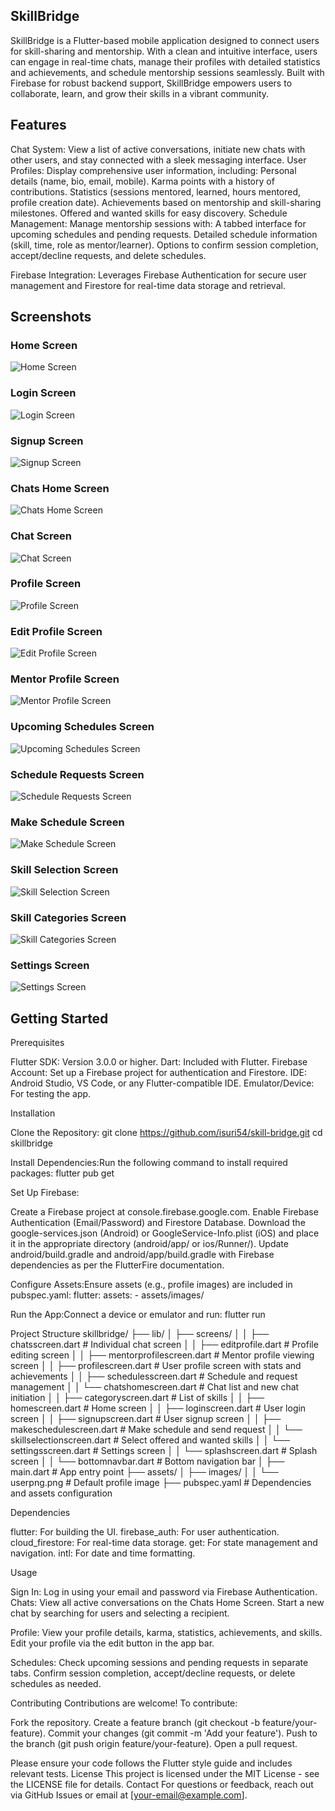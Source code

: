 ## SkillBridge

SkillBridge is a Flutter-based mobile application designed to connect users for skill-sharing and mentorship. With a clean and intuitive interface, users can engage in real-time chats, manage their profiles with detailed statistics and achievements, and schedule mentorship sessions seamlessly. Built with Firebase for robust backend support, SkillBridge empowers users to collaborate, learn, and grow their skills in a vibrant community.

## Features

Chat System: View a list of active conversations, initiate new chats with other users, and stay connected with a sleek messaging interface.
User Profiles: Display comprehensive user information, including:
  Personal details (name, bio, email, mobile).
  Karma points with a history of contributions.
  Statistics (sessions mentored, learned, hours mentored, profile creation date).
  Achievements based on mentorship and skill-sharing milestones.
  Offered and wanted skills for easy discovery.
Schedule Management: Manage mentorship sessions with:
  A tabbed interface for upcoming schedules and pending requests.
  Detailed schedule information (skill, time, role as mentor/learner).
  Options to confirm session completion, accept/decline requests, and delete schedules.


Firebase Integration: Leverages Firebase Authentication for secure user management and Firestore for real-time data storage and retrieval.

## Screenshots

### Home Screen
![Home Screen](https://github.com/user-attachments/assets/0b537ff6-d952-484d-8548-38f460baf7ea)

### Login Screen
![Login Screen](https://github.com/user-attachments/assets/4a822676-2a79-4ede-a18f-18e0bef74556)

### Signup Screen
![Signup Screen](https://github.com/user-attachments/assets/66afeb82-1fb6-472e-ad2b-122369c2d578)

### Chats Home Screen
![Chats Home Screen](https://github.com/user-attachments/assets/b8d8d7c6-d90a-4c6f-8868-863ce7886349)

### Chat Screen
![Chat Screen](https://github.com/user-attachments/assets/bb85a235-f02b-4ef3-878c-2549a1d2fb03)

### Profile Screen
![Profile Screen](https://github.com/user-attachments/assets/1d983a0e-424c-473c-bb79-6a17053171f4)

### Edit Profile Screen
![Edit Profile Screen](https://github.com/user-attachments/assets/0e557b73-4d76-4c9c-9fa6-b4c7f5c43283)

### Mentor Profile Screen
![Mentor Profile Screen](https://github.com/user-attachments/assets/8218b46a-2d1f-4de1-9cc8-22b6ba002fd8)

### Upcoming Schedules Screen
![Upcoming Schedules Screen](https://github.com/user-attachments/assets/598ccc6c-199a-40cf-805d-8fc9b7539f1e)

### Schedule Requests Screen
![Schedule Requests Screen](https://github.com/user-attachments/assets/ac86f60d-41e3-4548-8c94-cd599d609ade)

### Make Schedule Screen
![Make Schedule Screen](https://github.com/user-attachments/assets/a4ab3e31-f223-40ca-9383-ec0dc915583b)

### Skill Selection Screen
![Skill Selection Screen](https://github.com/user-attachments/assets/0be45a68-1ece-45dc-8fac-e41dd80254b6)

### Skill Categories Screen
![Skill Categories Screen](https://github.com/user-attachments/assets/38e46f0e-60a0-49f5-8a5d-5f83cf59e8f6)

### Settings Screen
![Settings Screen](https://github.com/user-attachments/assets/ea7d501b-795c-4fd9-b6c6-708ca1c631b3)


## Getting Started
Prerequisites

Flutter SDK: Version 3.0.0 or higher.
Dart: Included with Flutter.
Firebase Account: Set up a Firebase project for authentication and Firestore.
IDE: Android Studio, VS Code, or any Flutter-compatible IDE.
Emulator/Device: For testing the app.

Installation

Clone the Repository:
git clone https://github.com/isuri54/skill-bridge.git
cd skillbridge


Install Dependencies:Run the following command to install required packages:
flutter pub get


Set Up Firebase:

Create a Firebase project at console.firebase.google.com.
Enable Firebase Authentication (Email/Password) and Firestore Database.
Download the google-services.json (Android) or GoogleService-Info.plist (iOS) and place it in the appropriate directory (android/app/ or ios/Runner/).
Update android/build.gradle and android/app/build.gradle with Firebase dependencies as per the FlutterFire documentation.


Configure Assets:Ensure assets (e.g., profile images) are included in pubspec.yaml:
flutter:
  assets:
    - assets/images/


Run the App:Connect a device or emulator and run:
flutter run



Project Structure
skillbridge/
├── lib/
│   ├── screens/
│   │   ├── chatsscreen.dart      # Individual chat screen
│   │   ├── editprofile.dart      # Profile editing screen
│   │   ├── mentorprofilescreen.dart # Mentor profile viewing screen
│   │   ├── profilescreen.dart    # User profile screen with stats and achievements
│   │   ├── schedulesscreen.dart # Schedule and request management
│   │   └── chatshomescreen.dart # Chat list and new chat initiation
│   │   ├── categoryscreen.dart      # List of skills
│   │   ├── homescreen.dart      # Home screen
│   │   ├── loginscreen.dart # User login screen
│   │   ├── signupscreen.dart    # User signup screen
│   │   ├── makeschedulescreen.dart # Make schedule and send request
│   │   └── skillselectionscreen.dart # Select offered and wanted skills
│   │   └── settingsscreen.dart # Settings screen
│   │   └── splashscreen.dart # Splash screen
│   │   └── bottomnavbar.dart # Bottom navigation bar
│   ├── main.dart                 # App entry point
├── assets/
│   ├── images/
│   │   └── userpng.png          # Default profile image
├── pubspec.yaml                 # Dependencies and assets configuration

Dependencies

flutter: For building the UI.
firebase_auth: For user authentication.
cloud_firestore: For real-time data storage.
get: For state management and navigation.
intl: For date and time formatting.

Usage

Sign In: Log in using your email and password via Firebase Authentication.
Chats:
View all active conversations on the Chats Home Screen.
Start a new chat by searching for users and selecting a recipient.


Profile:
View your profile details, karma, statistics, achievements, and skills.
Edit your profile via the edit button in the app bar.


Schedules:
Check upcoming sessions and pending requests in separate tabs.
Confirm session completion, accept/decline requests, or delete schedules as needed.



Contributing
Contributions are welcome! To contribute:

Fork the repository.
Create a feature branch (git checkout -b feature/your-feature).
Commit your changes (git commit -m 'Add your feature').
Push to the branch (git push origin feature/your-feature).
Open a pull request.

Please ensure your code follows the Flutter style guide and includes relevant tests.
License
This project is licensed under the MIT License - see the LICENSE file for details.
Contact
For questions or feedback, reach out via GitHub Issues or email at [your-email@example.com].
